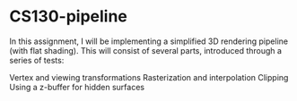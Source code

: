 # CS130-pipeline

In this assignment, I will be implementing a simplified 3D rendering pipeline (with flat shading). This will consist of several parts, introduced through a series of tests:

  Vertex and viewing transformations
  Rasterization and interpolation
  Clipping
  Using a z-buffer for hidden surfaces
